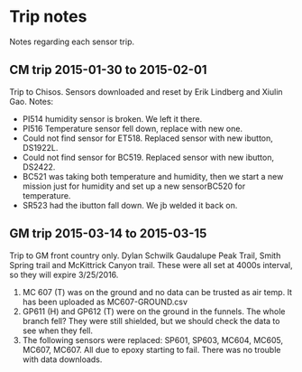 # Trip notes #

Notes regarding each sensor trip.

## CM trip 2015-01-30 to 2015-02-01 ##

Trip to Chisos. Sensors downloaded and reset by Erik Lindberg and Xiulin Gao. Notes:

- PI514 humidity sensor is broken.  We left it there.
- PI516 Temperature sensor fell down, replace with new one.
- Could not find sensor for ET518.  Replaced sensor with new ibutton, DS1922L.
- Could not find sensor for BC519.  Replaced sensor with new ibutton, DS2422.
- BC521 was taking both temperature and humidity, then we start a new mission just for humidity and set up a new sensorBC520 for temperature.
- SR523 had the ibutton fall down.  We jb welded it back on.


## GM trip 2015-03-14 to 2015-03-15 ##

Trip to GM front country only.  Dylan Schwilk
Gaudalupe Peak Trail, Smith Spring trail and McKittrick Canyon trail. These were all set at 4000s interval, so they will expire 3/25/2016.

1. MC 607 (T) was on the ground and no data can be trusted as air temp. It
has been uploaded as MC607-GROUND.csv
2. GP611 (H) and GP612 (T) were on the ground in the funnels. The whole
branch fell? They were still shielded, but we should check the data to
see when they fell.
3. The following sensors were replaced: SP601, SP603, MC604, MC605,
MC607, MC607. All due to epoxy starting to fail. There was no trouble
with data downloads.
